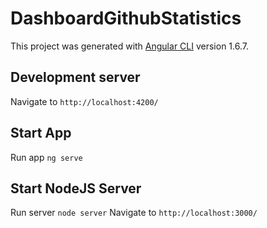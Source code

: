 # DashboardGithubStatistics

This project was generated with [Angular CLI](https://github.com/angular/angular-cli) version 1.6.7.

## Development server

Navigate to `http://localhost:4200/`

## Start App

Run app `ng serve`

## Start NodeJS Server

Run server `node server`
Navigate to `http://localhost:3000/`
